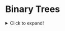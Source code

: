 # Binary Trees
<details>
  <summary>Click to expand!</summary>
  
  This is the hidden content that will appear when you click the toggle.

  - You can include **Markdown** here.
  - Bullet points, links, and other formatting will work.
</details>
